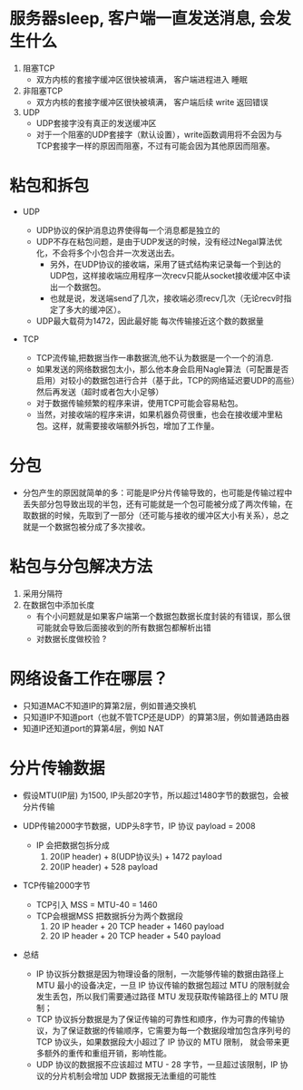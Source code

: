 
# 服务器sleep, 客户端一直发送消息, 会发生什么

1. 阻塞TCP
    - 双方内核的套接字缓冲区很快被填满， 客户端进程进入 睡眠
2. 非阻塞TCP
    - 双方内核的套接字缓冲区很快被填满， 客户端后续 write 返回错误
3. UDP
    - UDP套接字没有真正的发送缓冲区
    - 对于一个阻塞的UDP套接字（默认设置），write函数调用将不会因为与TCP套接字一样的原因而阻塞，不过有可能会因为其他原因而阻塞。 


# 粘包和拆包 

- UDP
    - UDP协议的保护消息边界使得每一个消息都是独立的
    - UDP不存在粘包问题，是由于UDP发送的时候，没有经过Negal算法优化，不会将多个小包合并一次发送出去。
        - 另外，在UDP协议的接收端，采用了链式结构来记录每一个到达的UDP包，这样接收端应用程序一次recv只能从socket接收缓冲区中读出一个数据包。
        - 也就是说，发送端send了几次，接收端必须recv几次（无论recv时指定了多大的缓冲区）。
    - UDP最大载荷为1472，因此最好能 每次传输接近这个数的数据量


- TCP
    - TCP流传输,把数据当作一串数据流,他不认为数据是一个一个的消息. 
    - 如果发送的网络数据包太小，那么他本身会启用Nagle算法（可配置是否启用）对较小的数据包进行合并（基于此，TCP的网络延迟要UDP的高些）然后再发送（超时或者包大小足够）
    - 对于数据传输频繁的程序来讲，使用TCP可能会容易粘包。
    - 当然，对接收端的程序来讲，如果机器负荷很重，也会在接收缓冲里粘包。这样，就需要接收端额外拆包，增加了工作量。

# 分包

- 分包产生的原因就简单的多：可能是IP分片传输导致的，也可能是传输过程中丢失部分包导致出现的半包，还有可能就是一个包可能被分成了两次传输，在取数据的时候，先取到了一部分（还可能与接收的缓冲区大小有关系），总之就是一个数据包被分成了多次接收。

# 粘包与分包解决方法

1. 采用分隔符
2. 在数据包中添加长度
    - 有个小问题就是如果客户端第一个数据包数据长度封装的有错误，那么很可能就会导致后面接收到的所有数据包都解析出错
    - 对数据长度做校验 ?



# 网络设备工作在哪层？

- 只知道MAC不知道IP的算第2层，例如普通交换机
- 只知道IP不知道port（也就不管TCP还是UDP）的算第3层，例如普通路由器
- 知道IP还知道port的算第4层，例如 NAT


# 分片传输数据 

- 假设MTU(IP层) 为1500, IP头部20字节，所以超过1480字节的数据包，会被分片传输
- UDP传输2000字节数据，UDP头8字节，IP 协议 payload = 2008
    - IP 会把数据包拆分成
        1. 20(IP header) + 8(UDP协议头) + 1472 payload
        2. 20(IP header) + 528 payload   
- TCP传输2000字节
    - TCP引入 MSS = MTU-40 = 1460
    - TCP会根据MSS 把数据拆分为两个数据段
        1. 20 IP header + 20 TCP header + 1460 payload
        2. 20 IP header + 20 TCP header + 540 payload

- 总结
    - IP 协议拆分数据是因为物理设备的限制，一次能够传输的数据由路径上 MTU 最小的设备决定，一旦 IP 协议传输的数据包超过 MTU 的限制就会发生丢包，所以我们需要通过路径 MTU 发现获取传输路径上的 MTU 限制；
    - TCP 协议拆分数据是为了保证传输的可靠性和顺序，作为可靠的传输协议，为了保证数据的传输顺序，它需要为每一个数据段增加包含序列号的 TCP 协议头，如果数据段大小超过了 IP 协议的 MTU 限制， 就会带来更多额外的重传和重组开销，影响性能。
    - UDP 协议的数据报不应该超过 MTU - 28 字节，一旦超过该限制，IP 协议的分片机制会增加 UDP 数据报无法重组的可能性

